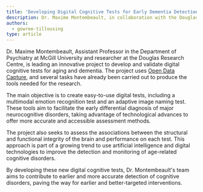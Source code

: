 ```yaml
---
title: 'Developing Digital Cognitive Tests for Early Dementia Detection'
description: Dr. Maxime Montembeault, in collaboration with the Douglas Neuroinformatics Platform, is developing digital cognitive tests for Open Data Capture to improve early dementia diagnosis.
authors:
  - gowree-tillousing
type: article
---
```


Dr. Maxime Montembeault, Assistant Professor in the Department of Psychiatry at McGill University and researcher at the Douglas Research Centre, is leading an innovative project to develop and validate digital cognitive tests for aging and dementia. The project uses [Open Data Capture](https://opendatacapture.org/en/), and several tasks have already been carried out to produce the tools needed for the research.

The main objective is to create easy-to-use digital tests, including a multimodal emotion recognition test and an adaptive image naming test. These tools aim to facilitate the early differential diagnosis of major neurocognitive disorders, taking advantage of technological advances to offer more accurate and accessible assessment methods.

The project also seeks to assess the associations between the structural and functional integrity of the brain and performance on each test. This approach is part of a growing trend to use artificial intelligence and digital technologies to improve the detection and monitoring of age-related cognitive disorders.

By developing these new digital cognitive tests, Dr. Montembeault's team aims to contribute to earlier and more accurate detection of cognitive disorders, paving the way for earlier and better-targeted interventions.
